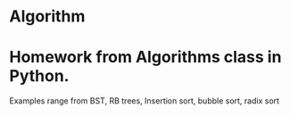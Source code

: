 # Algorithm

# Homework from Algorithms class in Python.
Examples range from BST, RB trees, Insertion sort, bubble sort, radix sort
